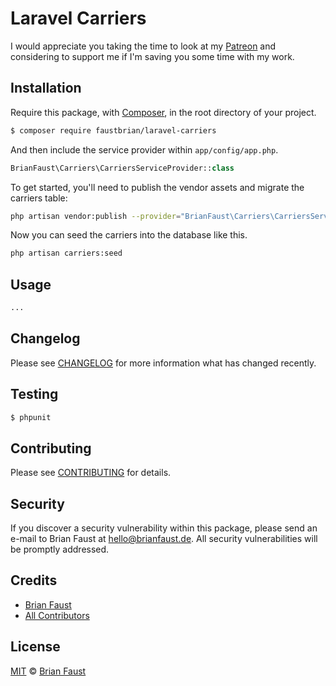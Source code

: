 # Laravel Carriers

I would appreciate you taking the time to look at my [Patreon](https://www.patreon.com/faustbrian) and considering to support me if I'm saving you some time with my work.

## Installation

Require this package, with [Composer](https://getcomposer.org/), in the root directory of your project.

``` bash
$ composer require faustbrian/laravel-carriers
```

And then include the service provider within `app/config/app.php`.

``` php
BrianFaust\Carriers\CarriersServiceProvider::class
```

To get started, you'll need to publish the vendor assets and migrate the carriers table:

```bash
php artisan vendor:publish --provider="BrianFaust\Carriers\CarriersServiceProvider" && php artisan migrate
```

Now you can seed the carriers into the database like this.

```bash
php artisan carriers:seed
```

## Usage

``` php
...
```

## Changelog

Please see [CHANGELOG](CHANGELOG.md) for more information what has changed recently.

## Testing

``` bash
$ phpunit
```

## Contributing

Please see [CONTRIBUTING](CONTRIBUTING.md) for details.

## Security

If you discover a security vulnerability within this package, please send an e-mail to Brian Faust at hello@brianfaust.de. All security vulnerabilities will be promptly addressed.

## Credits

- [Brian Faust](https://github.com/faustbrian)
- [All Contributors](../../contributors)

## License

[MIT](LICENSE) © [Brian Faust](https://brianfaust.de)
